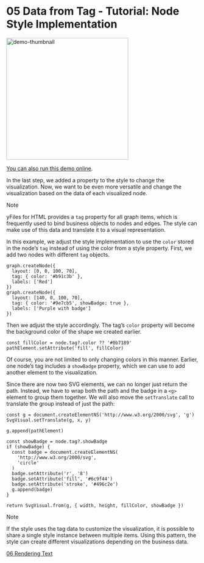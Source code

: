 <!--
 //////////////////////////////////////////////////////////////////////////////
 // @license
 // This file is part of yFiles for HTML.
 // Use is subject to license terms.
 //
 // Copyright (c) by yWorks GmbH, Vor dem Kreuzberg 28,
 // 72070 Tuebingen, Germany. All rights reserved.
 //
 //////////////////////////////////////////////////////////////////////////////
-->
# 05 Data from Tag - Tutorial: Node Style Implementation

<img src="../../../doc/demo-thumbnails/tutorial-style-implementation-node-data-from-tag.webp" alt="demo-thumbnail" height="320"/>

[You can also run this demo online](https://www.yfiles.com/demos/tutorial-style-implementation-node/05-data-from-tag/).

In the last step, we added a property to the style to change the visualization. Now, we want to be even more versatile and change the visualization based on the data of each visualized node.

Note

yFiles for HTML provides a `tag` property for all graph items, which is frequently used to bind business objects to nodes and edges. The style can make use of this data and translate it to a visual representation.

In this example, we adjust the style implementation to use the `color` stored in the node’s `tag` instead of using the color from a style property. First, we add two nodes with different `tag` objects.

```
graph.createNode({
  layout: [0, 0, 100, 70],
  tag: { color: '#b91c3b' },
  labels: ['Red']
})
graph.createNode({
  layout: [140, 0, 100, 70],
  tag: { color: '#9e7cb5', showBadge: true },
  labels: ['Purple with badge']
})
```

Then we adjust the style accordingly. The tag’s `color` property will become the background color of the shape we created earlier.

```
const fillColor = node.tag?.color ?? '#0b7189'
pathElement.setAttribute('fill', fillColor)
```

Of course, you are not limited to only changing colors in this manner. Earlier, one node’s tag includes a `showBadge` property, which we can use to add another element to the visualization.

Since there are now two SVG elements, we can no longer just return the path. Instead, we have to wrap both the path and the badge in a `<g>` element to group them together. We will also move the `setTranslate` call to translate the group instead of just the path:

```
const g = document.createElementNS('http://www.w3.org/2000/svg', 'g')
SvgVisual.setTranslate(g, x, y)

g.append(pathElement)

const showBadge = node.tag?.showBadge
if (showBadge) {
  const badge = document.createElementNS(
    'http://www.w3.org/2000/svg',
    'circle'
  )
  badge.setAttribute('r', '8')
  badge.setAttribute('fill', '#6c9f44')
  badge.setAttribute('stroke', '#496c2e')
  g.append(badge)
}

return SvgVisual.from(g, { width, height, fillColor, showBadge })
```

Note

If the style uses the tag data to customize the visualization, it is possible to share a single style instance between multiple items. Using this pattern, the style can create different visualizations depending on the business data.

[06 Rendering Text](../../tutorial-style-implementation-node/06-render-text/)
